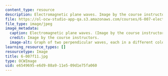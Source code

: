 ```yaml
---
content_type: resource
description: Electromagnetic plane waves. Image by the course instructors.
file: https://ol-ocw-studio-app-qa.s3.amazonaws.com/courses/6-007-electromagnetic-energy-from-motors-to-lasers-spring-2011/e6549695e6d988a911e509d1e75fa060_6-007f11.jpg
file_type: image/jpeg
image_metadata:
  caption: Electromagnetic plane waves. (Image by the course instructors.)
  credit: Image by the course instructors.
  image-alt: Graph of two perpendicular waves, each in a different color.
learning_resource_types: []
resourcetype: Image
title: 6-007f11.jpg
type: OCWImage
uid: e6549695-e6d9-88a9-11e5-09d1e75fa060
---
```

